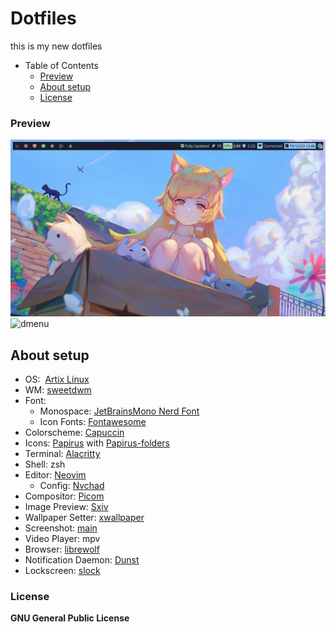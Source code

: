 # Dotfiles

this is my new dotfiles

- Table of Contents
  - [Preview](#Preview)
  - [About setup](#About-setup)
  - [License](#License)

### Preview

![sweetdwm](https://github.com/SweetMask4/dotfiles/blob/screenshot/main.png?raw=true)
![dmenu](https://github.com/SweetMask4/dotfiles-v2/blob/screenshot/dmenu.png?raw=true)

## About setup

- OS:  [Artix Linux](https://wiki.artixlinux.org)
- WM: [sweetdwm](https://github.com/SweetMask4/sweetdwm)
- Font:
  - Monospace: [JetBrainsMono Nerd Font](https://www.nerdfonts.com/font-downloads)
  - Icon Fonts: [Fontawesome](https://github.com/FortAwesome/Font-Awesome)
- Colorscheme: [Capuccin](https://github.com/catppuccin/gtk)
- Icons: [Papirus](https://github.com/PapirusDevelopmentTeam/papirus-icon-theme) with [Papirus-folders](https://github.com/catppuccin/papirus-folders)
- Terminal: [Alacritty](https://github.com/alacritty/alacritty)
- Shell: zsh
- Editor: [Neovim](https://github.com/AtifChy/dotfiles/tree/main/.config/nvim)
    - Config: [Nvchad](https://nvchad.github.io/)
- Compositor: [Picom](https://github.com/AtifChy/dotfiles/blob/main/.config/picom/picom.conf)
- Image Preview: [Sxiv](https://github.com/muennich/sxiv)
- Wallpaper Setter: [xwallpaper](https://github.com/stoeckmann/xwallpaper)
- Screenshot: [main](https://github.com/naelstrof/maim)
- Video Player: mpv
- Browser: [librewolf](https://librewolf.net/)
- Notification Daemon: [Dunst](https://github.com/SweetMask4/dotfiles/blob/main/.config/dunst/dunstrc)
- Lockscreen: [slock](https://tools.suckless.org/slock/)

### License

**GNU General Public License**
